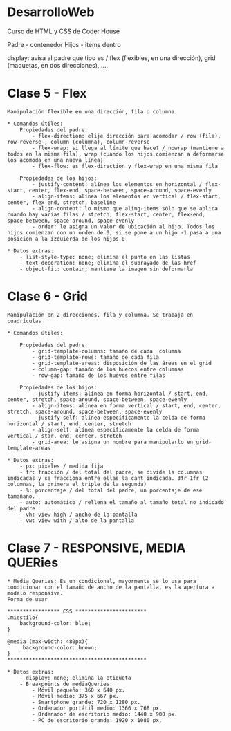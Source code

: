 # DesarrolloWeb
Curso de HTML y CSS de Coder House


Padre - contenedor
Hijos - items dentro

display: avisa al padre que tipo es / flex (flexibles, en una dirección), grid (maquetas, en dos direcciones), ....
        
# Clase 5 - Flex

    Manipulación flexible en una dirección, fila o columna.

    * Comandos útiles:
        Propiedades del padre:
            - flex-direction: elije dirección para acomodar / row (fila), row-reverse , column (columna), column-reverse
            - flex-wrap: si llega al límite que hace? / nowrap (mantiene a todos en la misma fila), wrap (cuando los hijos comienzan a deformarse los acomoda en una nueva línea)
            - flex-flow: es flex-direction y flex-wrap en una misma fila
        
        Propiedades de los hijos:
            - justify-content: alínea los elementos en horizontal / flex-start, center, flex-end, space-between, space-around, space-evenly
            - align-items: alínea los elementos en vertical / flex-start, center, flex-end, stretch, baseline
            - align-content: lo mismo que aling-items sólo que se aplica cuando hay varias filas / stretch, flex-start, center, flex-end, space-between, space-around, space-evenly
            - order: le asigna un valor de ubicación al hijo. Todos los hijos comienzan con un orden de 0, si se pone a un hijo -1 pasa a una posición a la izquierda de los hijos 0
    
    * Datos extras:
        - list-style-type: none; elimina el punto en las listas
        - text-decoration: none; elimina el subrayado de las href
        - object-fit: contain; mantiene la imagen sin deformarla

# Clase 6 - Grid

    Manipulación en 2 direcciones, fila y columna. Se trabaja en cuadrículas
    
    * Comandos útiles:

        Propiedades del padre:
            - grid-template-columns: tamaño de cada  columna
            - grid-template-rows: tamaño de cada fila
            - grid-template-areas: disposición de las áreas en el grid
            - column-gap: tamaño de los huecos entre columnas
            - row-gap: tamaño de los huevos entre filas
        
        Propiedades de los hijos:
            - justify-items: alínea en forma horizontal / start, end, center, stretch, space-around, space-between, space-evenly
            - align-items: alínea en forma vertical / start, end, center, stretch, space-around, space-between, space-evenly
            - justify-self: alínea específicamente la celda de forma horizontal / start, end, center, stretch
            - align-self: alínea especificamente la celda de forma vertical / star, end, center, stretch
            - grid-area: le asigna un nombre para manipularlo en grid-template-areas

    * Datos extras:
        - px: pixeles / medida fija
        - fr: fracción / del total del padre, se divide la columnas indicadas y se fracciona entre ellas la cant indicada. 3fr 1fr (2 columnas, la primera el triple de la segunda) 
        - %: porcentaje / del total del padre, un porcentaje de ese tamañano.
        - auto: automático / rellena el tamaño al tamaño total no indicado del padre
        - vh: view high / ancho de la pantalla
        - vw: view with / alto de la pantalla

# Clase 7 - RESPONSIVE, MEDIA QUERies

    * Media Queries: Es un condicional, mayormente se lo usa para condicionar con el tamaño de ancho de la pantalla, es la apertura a modelo responsive.
    Forma de usar
    
    ***************** CSS ***********************
    .miestilo{
        background-color: blue;
    }

    @media (max-width: 480px){
        .background-color: brown;
    }
    *********************************************

    * Datos extras:
        - display: none; elimina la etiqueta
        - Breakpoints de mediaQueries:
            - Móvil pequeño: 360 x 640 px.
            - Móvil medio: 375 x 667 px.
            - Smartphone grande: 720 x 1280 px.
            - Ordenador portátil medio: 1366 x 768 px.
            - Ordenador de escritorio medio: 1440 x 900 px.
            - PC de escritorio grande: 1920 x 1080 px.